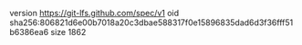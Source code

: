 version https://git-lfs.github.com/spec/v1
oid sha256:806821d6e00b7018a20c3dbae588317f0e15896835dad6d3f36fff51b6386ea6
size 1862
